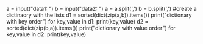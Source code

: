 a = input("data1: ")
b = input("data2: ")
a = a.split(',')
b = b.split(',')
#create a dictinaory with the lists
d1 = sorted(dict(zip(a,b)).items())
print("dictionary with key order")
for key,value in d1:
  print(key,value)
d2 = sorted(dict(zip(b,a)).items())
print("dictionary with value order")
for key,value in d2:
  print(key,value)
